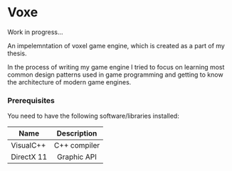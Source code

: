 # Voxe

Work in progress...

An impelemntation of voxel game engine, which is created as a part of my thesis.

In the process of writing my game engine I tried to focus on learning most common design patterns used in game programming and 
getting to know the architecture of modern game engines. 

### Prerequisites

You need to have the following software/libraries installed:

|Name       |Description  |
|-----------|:-----------:|
|VisualC++  |C++ compiler |
|DirectX 11 |Graphic API  |

